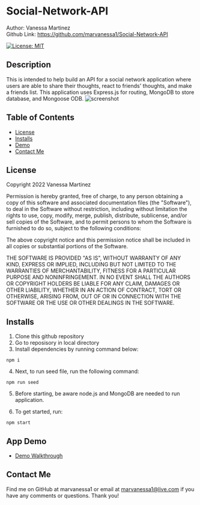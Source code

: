 # Social-Network-API

Author: Vanessa Martinez
<br>
Github Link: https://github.com/marvanessa1/Social-Network-API



[![License: MIT](https://img.shields.io/badge/License-MIT-yellow.svg)](https://opensource.org/licenses/MIT)

## Description

This is intended to help build an API for a social network application where users are able to share their thoughts, react to friends' thoughts, and make a friends list.  This application uses Express.js for routing, MongoDB to store database, and Mongoose ODB.
![screenshot](./assets/Screenshot.png)

## Table of Contents

- [License](#license)
- [Installs](#installs)
- [Demo](#app-demo)
- [Contact Me](#contact-me)

## License

Copyright 2022 Vanessa Martinez

Permission is hereby granted, free of charge, to any person obtaining a copy of this software and associated documentation files (the "Software"), to deal in the Software without restriction, including without limitation the rights to use, copy, modify, merge, publish, distribute, sublicense, and/or sell copies of the Software, and to permit persons to whom the Software is furnished to do so, subject to the following conditions:

The above copyright notice and this permission notice shall be included in all copies or substantial portions of the Software.

THE SOFTWARE IS PROVIDED "AS IS", WITHOUT WARRANTY OF ANY KIND, EXPRESS OR IMPLIED, INCLUDING BUT NOT LIMITED TO THE WARRANTIES OF MERCHANTABILITY, FITNESS FOR A PARTICULAR PURPOSE AND NONINFRINGEMENT. IN NO EVENT SHALL THE AUTHORS OR COPYRIGHT HOLDERS BE LIABLE FOR ANY CLAIM, DAMAGES OR OTHER LIABILITY, WHETHER IN AN ACTION OF CONTRACT, TORT OR OTHERWISE, ARISING FROM, OUT OF OR IN CONNECTION WITH THE SOFTWARE OR THE USE OR OTHER DEALINGS IN THE SOFTWARE.

## Installs

1. Clone this github repository
2. Go to reposisory in local directory
3. Install dependencies by running command below:

```
npm i
```

4. Next, to run seed file, run the following command:

```
npm run seed
```

5.  Before starting, be aware node.js and MongoDB are needed to run application.

6.  To get started, run:

```
npm start
```


## App Demo

- [Demo Walkthrough]() 

## Contact Me

Find me on GitHub at marvanessa1 or email at marvanessa1@live.com if you have any comments or questions. Thank you!